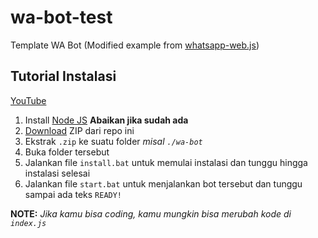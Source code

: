 # wa-bot-test
Template WA Bot (Modified example from [whatsapp-web.js](https://github.com/pedroslopez/whatsapp-web.js/))
## Tutorial Instalasi
[YouTube](https://www.youtube.com/channel/UCNTBwNuH3nfhtrgyU7YDwCg)
1. Install [Node JS](https://nodejs.org/en/download/) **Abaikan jika sudah ada**
2. [Download](https://github.com/Nurutomo/wa-bot-test/archive/master.zip) ZIP dari repo ini
3. Ekstrak `.zip` ke suatu folder _misal `./wa-bot`_
4. Buka folder tersebut
5. Jalankan file `install.bat` untuk memulai instalasi dan tunggu hingga instalasi selesai
6. Jalankan file `start.bat` untuk menjalankan bot tersebut dan tunggu sampai ada teks `READY!`

**NOTE:** _Jika kamu bisa coding, kamu mungkin bisa merubah kode di `index.js`_
